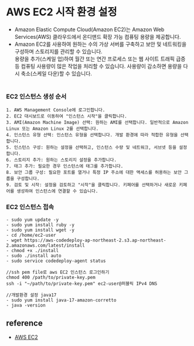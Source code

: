 # AWS EC2 시작 환경 설정 

- Amazon Elastic Compute Cloud(Amazon EC2)는  Amazon Web Services(AWS) 클라우드에서 온디맨드 확장 가능 컴퓨팅 용량을 제공합니다.<br>
- Amazon EC2를 사용하여 원하는 수의 가상 서버를 구축하고 보안 및 네트워킹을 구성하며 스토리지를 관리할 수 있습니다. <br>
  용량을 추가(스케일 업)하여 월간 또는 연간 프로세스 또는 웹 사이트 트래픽 급증 등 컴퓨팅 사용량이 많은 작업을 처리할 수 있습니다.
  사용량이 감소하면 용량을 다시 축소(스케일 다운)할 수 있습니다.
<br><br>

### EC2 인스턴스 생성 순서
```text
1. AWS Management Console에 로그인합니다.
2. EC2 대시보드로 이동하여 "인스턴스 시작"을 클릭합니다.
3. AMI(Amazon Machine Image) 선택: 원하는 AMI를 선택합니다. 일반적으로 Amazon Linux 또는 Amazon Linux 2를 선택합니다.
4. 인스턴스 유형 선택: 인스턴스 유형을 선택합니다. 개발 환경에 따라 적합한 유형을 선택합니다.
5. 인스턴스 구성: 원하는 설정을 선택하고, 인스턴스 수량 및 네트워크, 서브넷 등을 설정합니다.
6. 스토리지 추가: 원하는 스토리지 설정을 추가합니다.
7. 태그 추가: 필요한 경우 인스턴스에 태그를 추가합니다.
8. 보안 그룹 구성: 필요한 포트를 열거나 특정 IP 주소에 대한 액세스를 허용하는 보안 그룹을 구성합니다.
9. 검토 및 시작: 설정을 검토하고 "시작"을 클릭합니다. 키페어를 선택하거나 새로운 키페어를 생성하여 인스턴스에 연결할 수 있습니다.
```


### EC2 인스턴스 접속
```linux
- sudo yum update -y
- sudo yum install ruby -y
- sudo yum install wget -y
- cd /home/ec2-user
- wget https://aws-codedeploy-ap-northeast-2.s3.ap-northeast-2.amazonaws.com/latest/install
- chmod +x ./install
- sudo ./install auto
- sudo service codedeploy-agent status

//ssh pem file로 aws EC2 인스턴스 로그인하기
chmod 400 /path/to/private-key.pem
ssh -i "~/path/to/private-key.pem" ec2-user@퍼블릭 IPv4 DNS

//개발환경 설정 java17
- sudo yum install java-17-amazon-corretto
- java -version

```


## reference

- [AWS EC2](https://docs.aws.amazon.com/ko_kr/AWSEC2/latest/UserGuide/concepts.html)